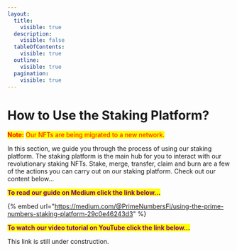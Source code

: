 ```yaml
---
layout:
  title:
    visible: true
  description:
    visible: false
  tableOfContents:
    visible: true
  outline:
    visible: true
  pagination:
    visible: true
---
```


# How to Use the Staking Platform?

<mark style="color:red;">**Note:**</mark> <mark style="color:red;"></mark><mark style="color:red;">Our NFTs are being migrated to a new network.</mark>&#x20;

In this section, we guide you through the process of using our staking platform. The staking platform is the main hub for you to interact with our revolutionary staking NFTs. Stake, merge, transfer, claim and burn are a few of the actions you can carry out on our staking platform. Check out our content below...

<mark style="color:purple;">**To read our guide on Medium click the link below...**</mark>

{% embed url="https://medium.com/@PrimeNumbersFi/using-the-prime-numbers-staking-platform-29c0e46243d3" %}

<mark style="color:purple;">**To watch our video tutorial on YouTube click the link below...**</mark>

This link is still under construction.

